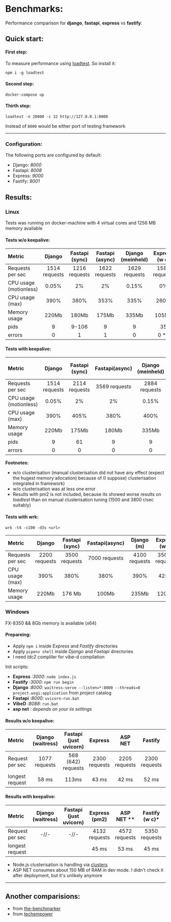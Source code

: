 # Benchmarks: 

Performance comparison for **django**, **fastapi**, **express** vs **fastify**:

## Quick start:

#### First step:

To measure performance using [loadtest](https://www.npmjs.com/package/loadtest). So install it: 

```
npm i -g loadtest
```

#### Second step:

```
docker-compose up
```

#### Thirth step: 

```
loadtest -n 20000 -c 32 http://127.0.0.1:8000
```

Instead of `8000` would be either port of testing framework

****

### Configuration:

The following ports are configured by default:

- Django: *8000*
- Fastapi: *8008*
- Express: *9000*
- Fastify: *9001*


## Results: 

### Linux

Tests was running on docker-machine with 4 virtual cores and 1256 MB memory available

#### Tests w/o keepalive:

Metric                 | Django        | Fastapi (sync)      | Fastapi (async)     | Django (meinheld) | Express (w c)  |  Fastify *     |  Fastify (w c) |
:-------------         |:-------------:|:-------------------:|:-------------------:|:----------------:| :-------------:| :-------------:| :-------------:|
Requests per sec       | 1514 requests | 1216 requests       | 1622 requests       |  1629 requests   |  1586 requests |  1750 requests |                |
CPU usage (motionless) |     0.05%     |      2%             |        2%           |      0.15%       |       0%       |       0%       |                |
CPU usage (max)        |     390%      |      380%           |      353%           |      335%        |      260%      |       105%     |                |
Memory usage           |     220Mb     |      180Mb          |      175Mb          |      335Mb       |     105Mb      |      75 Mb     |                |
pids                   |      9        |      9-106          |       9             |       9          |      35        |       23       |                |
errors                 |      0        |       1             |       1             |       0          |       0 **     |        0       |                |

#### Tests with keepalive:

Metric                 | Django        |Fastapi (sync)  | Fastapi(async) | Django (meinheld)|Express (w c)*** |Fastify (w/o c) |  Fastify (w c) |
:-------------         |:-------------:|:--------------:|:--------------:|:----------------:| :--------------:| :-------------:| :-------------:|
Requests per sec       | 1514 requests | 2114 requests  |  3569 requests |  2884 requests   |  4500 requests  |  3500 requests |  4500 requests |
CPU usage (motionless) |     0.05%     |        2%      |        2%      |      0.15%       |  0%             | 0%             |        0%      |
CPU usage (max)        |     390%      |       405%     |       380%     |      400%        |      195%       |       105%     |      212%      |
Memory usage           |     220Mb     |      175Mb     |      180Mb     |      335Mb       |      60Mb       |      75 Mb     |       477 Mb   |
pids                   |      9        |       61       |          9     |       9          |       9         |      35        |       47       |
errors                 |      0        |       0        |        0       |       0          |       0         |        0       |        0       |

**Footnotes:**
* w/o clusterisation (manual clusterisation did not have any effect (expect the hugest memory allocation) because of (I suppose) clusterisation integrated in framework)
* w/o clusterisation was at less one error
* Results with pm2 is not included, because its showed worse results on *loadtest* than on manual clusterisation tuning (1500 and 3800 r/sec suitably)

#### Tests with wrk:

`wrk -t4 -c100 -d3s <url>`

Metric                 | Django        |Fastapi (sync)  | Fastapi(async) | Django  (m)   | Express (w c)  |Fastify (w/o c) |  Fastify (w c) |
:-------------         |:-------------:|:--------------:|:--------------:|:-------------:| :-------------:| :-------------:| :-------------:|
Requests per sec       | 2200 requests |  3500 requests |  7000 requests | 4100 requests | 35000 requests | 10500 requests | 30000 requests |
CPU usage (max)        |     390%      |        380%    |       380%     |     390%      |      425%      |       425%     |      425%      |
Memory usage           |     220Mb     |      176 Mb    |      100Mb     |     235Mb     |     120Mb      |      75 Mb     |       420 Mb   |

### Windows 

FX-8350 && 8Gb memory is available (x64)

#### Prepareing: 

- Apply `npm i` inside *Express* and *Fastify* directories
- Apply `pipenv shell` inside *Django* and *Fastapi* directories
- I need *ldc2* compliler for vibe-d compilation

Init scripts:
- **Express** *:3000*: `node index.js`
- **Fastify** *:3000*: `npm run begin`
- **Django** *:8000*:  `waitress-serve --listen=*:8000 --threads=8 project.wsgi:application` from *project* catalog
- **Fastapi** *:8000*: `uvicorn-run.bat`
- **VibeD** *:8088*: `run.bat`
- **asp net** : *depends on your iis settings*

#### Results w/o keepalive:

Metric                 | Django (waitress) | Fastapi (just uvicorn) |    Express     |    ASP NET    | Fastify        |    IIS        |    vibeD      |
:-------------         |:-----------------:|:----------------------:| :-------------:|:-------------:| :-------------:|:-------------:|:-------------:|
Request per sec        | 1077 requests     |    568 (642) requests  |  2300 requests | 2205 requests |  2300 requests | 2416 requests | 2426 requests |
longest request        |      58 ms        |      113ms             |     43 ms      |    42 ms      |      52 ms     |    42 ms      |    41 ms      |


#### Results with keepalive:

Metric                 | Django (waitress) | Fastapi (just uvicorn) |  Express (pm2) |    ASP NET ** | Fastify (w c)* |    IIS        |      vibeD    |
:-------------         |:-----------------:|:----------------------:| :-------------:|:-------------:| :-------------:|:-------------:|:-------------:|
Request per sec        |        -//-       |    -//-                | 4132 requests  | 4572 requests |  5350 requests | 5000 requests | 5300 requests |
longest request        |                   |                        |      45 ms     |    53 ms      |      45 ms     |    41 ms      |    41 ms      |


* Node.js clusterisation is handling via [clusters](https://www.npmjs.com/package/cluster)
* ASP NET consumes about 150 MB of RAM in dev mode. I didn't check it after deployment, but it's unlikely anymore

---- 

## Another comparisions:

- from [the-benchmarker](https://github.com/the-benchmarker/web-frameworks)
- from [techempower](https://www.techempower.com/benchmarks/)
